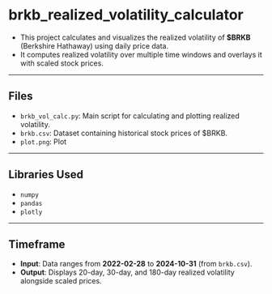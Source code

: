 # brkb_realized_volatility_calculator

- This project calculates and visualizes the realized volatility of **$BRKB** (Berkshire Hathaway) using daily price data.
- It computes realized volatility over multiple time windows and overlays it with scaled stock prices.

---

## Files
- `brkb_vol_calc.py`: Main script for calculating and plotting realized volatility.
- `brkb.csv`: Dataset containing historical stock prices of $BRKB.
- `plot.png`: Plot
---

## Libraries Used
- `numpy`
- `pandas`
- `plotly`

---

## Timeframe
- **Input**: Data ranges from **2022-02-28** to **2024-10-31** (from `brkb.csv`).
- **Output**: Displays 20-day, 30-day, and 180-day realized volatility alongside scaled prices.
